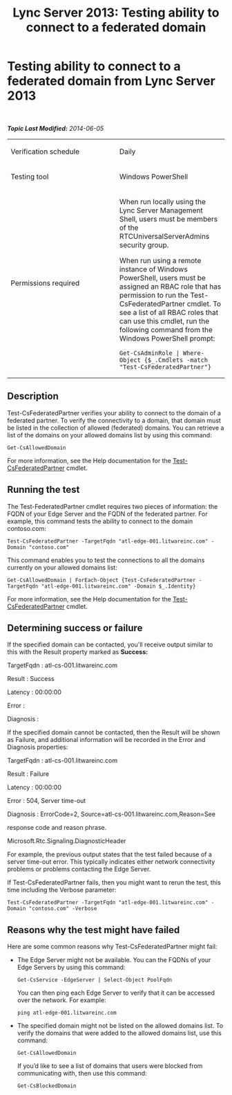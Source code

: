 ﻿---
title: 'Lync Server 2013: Testing ability to connect to a federated domain'
TOCTitle: Testing ability to connect to a federated domain
ms:assetid: d8ccfade-ef54-47a4-9f87-36213a635ce5
ms:mtpsurl: https://technet.microsoft.com/en-us/library/Dn743840(v=OCS.15)
ms:contentKeyID: 63969653
ms.date: 01/27/2015
mtps_version: v=OCS.15
---

<div data-xmlns="http://www.w3.org/1999/xhtml">

<div class="topic" data-xmlns="http://www.w3.org/1999/xhtml" data-msxsl="urn:schemas-microsoft-com:xslt" data-cs="http://msdn.microsoft.com/en-us/">

<div data-asp="http://msdn2.microsoft.com/asp">

# Testing ability to connect to a federated domain from Lync Server 2013

</div>

<div id="mainSection">

<div id="mainBody">

<span> </span>

_**Topic Last Modified:** 2014-06-05_


<table>
<colgroup>
<col style="width: 50%" />
<col style="width: 50%" />
</colgroup>
<tbody>
<tr class="odd">
<td><p>Verification schedule</p></td>
<td><p>Daily</p></td>
</tr>
<tr class="even">
<td><p>Testing tool</p></td>
<td><p>Windows PowerShell</p></td>
</tr>
<tr class="odd">
<td><p>Permissions required</p></td>
<td><p>When run locally using the Lync Server Management Shell, users must be members of the RTCUniversalServerAdmins security group.</p>
<p>When run using a remote instance of Windows PowerShell, users must be assigned an RBAC role that has permission to run the Test-CsFederatedPartner cmdlet. To see a list of all RBAC roles that can use this cmdlet, run the following command from the Windows PowerShell prompt:</p>
<pre><code>Get-CsAdminRole | Where-Object {$_.Cmdlets -match &quot;Test-CsFederatedPartner&quot;}</code></pre></td>
</tr>
</tbody>
</table>


<div>

## Description

Test-CsFederatedPartner verifies your ability to connect to the domain of a federated partner. To verify the connectivity to a domain, that domain must be listed in the collection of allowed (federated) domains. You can retrieve a list of the domains on your allowed domains list by using this command:

    Get-CsAllowedDomain

For more information, see the Help documentation for the [Test-CsFederatedPartner](https://docs.microsoft.com/en-us/powershell/module/skype/Test-CsFederatedPartner) cmdlet.

</div>

<div>

## Running the test

The Test-FederatedPartner cmdlet requires two pieces of information: the FQDN of your Edge Server and the FQDN of the federated partner. For example, this command tests the ability to connect to the domain contoso.com:

    Test-CsFederatedPartner -TargetFqdn "atl-edge-001.litwareinc.com" -Domain "contoso.com"

This command enables you to test the connections to all the domains currently on your allowed domains list:

    Get-CsAllowedDomain | ForEach-Object {Test-CsFederatedPartner -TargetFqdn "atl-edge-001.litwareinc.com" -Domain $_.Identity}

For more information, see the Help documentation for the [Test-CsFederatedPartner](https://docs.microsoft.com/en-us/powershell/module/skype/Test-CsFederatedPartner) cmdlet.

</div>

<div>

## Determining success or failure

If the specified domain can be contacted, you'll receive output similar to this with the Result property marked as **Success:**

TargetFqdn : atl-cs-001.litwareinc.com

Result : Success

Latency : 00:00:00

Error :

Diagnosis :

If the specified domain cannot be contacted, then the Result will be shown as Failure, and additional information will be recorded in the Error and Diagnosis properties:

TargetFqdn : atl-cs-001.litwareinc.com

Result : Failure

Latency : 00:00:00

Error : 504, Server time-out

Diagnosis : ErrorCode=2, Source=atl-cs-001.litwareinc.com,Reason=See

response code and reason phrase.

Microsoft.Rtc.Signaling.DiagnosticHeader

For example, the previous output states that the test failed because of a server time-out error. This typically indicates either network connectivity problems or problems contacting the Edge Server.

If Test-CsFederatedPartner fails, then you might want to rerun the test, this time including the Verbose parameter:

    Test-CsFederatedPartner -TargetFqdn "atl-edge-001.litwareinc.com" -Domain "contoso.com" -Verbose

</div>

<div>

## Reasons why the test might have failed

Here are some common reasons why Test-CsFederatedPartner might fail:

  - The Edge Server might not be available. You can the FQDNs of your Edge Servers by using this command:
    
        Get-CsService -EdgeServer | Select-Object PoolFqdn
    
    You can then ping each Edge Server to verify that it can be accessed over the network. For example:
    
        ping atl-edge-001.litwareinc.com

  - The specified domain might not be listed on the allowed domains list. To verify the domains that were added to the allowed domains list, use this command:
    
        Get-CsAllowedDomain
    
    If you’d like to see a list of domains that users were blocked from communicating with, then use this command:
    
        Get-CsBlockedDomain

</div>

</div>

<span> </span>

</div>

</div>

</div>

